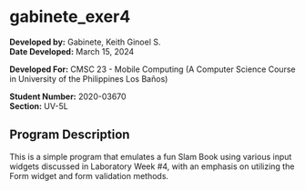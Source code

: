 # gabinete_exer4

**Developed by:** Gabinete, Keith Ginoel S.  
**Date Developed:** March 15, 2024  

**Developed For:** CMSC 23 - Mobile Computing (A Computer Science Course in University of the Philippines Los Baños)

**Student Number:** 2020-03670  
**Section:** UV-5L

## Program Description  
This is a simple program that emulates a fun Slam Book using various input widgets discussed in Laboratory Week #4, with an emphasis on utilizing the Form widget and form validation methods.

